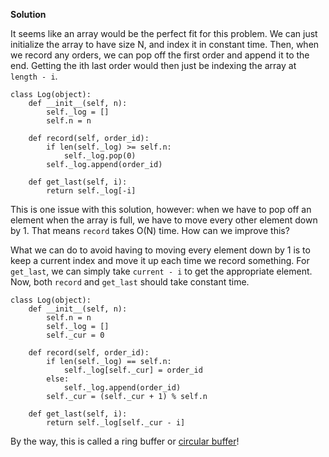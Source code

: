 **Solution**

It seems like an array would be the perfect fit for this problem. We can just initialize the array to have size N, and index it in constant time. Then, when we record any orders, we can pop off the first order and append it to the end. Getting the ith last order would then just be indexing the array at `length - i`.

    class Log(object):
        def __init__(self, n):
            self._log = []
            self.n = n
    
        def record(self, order_id):
            if len(self._log) >= self.n:
                self._log.pop(0)
            self._log.append(order_id)
    
        def get_last(self, i):
            return self._log[-i]
    

This is one issue with this solution, however: when we have to pop off an element when the array is full, we have to move every other element down by 1. That means `record` takes O(N) time. How can we improve this?

What we can do to avoid having to moving every element down by 1 is to keep a current index and move it up each time we record something. For `get_last`, we can simply take `current - i` to get the appropriate element. Now, both `record` and `get_last` should take constant time.

    class Log(object):
        def __init__(self, n):
            self.n = n
            self._log = []
            self._cur = 0
    
        def record(self, order_id):
            if len(self._log) == self.n:
                self._log[self._cur] = order_id
            else:
                self._log.append(order_id)
            self._cur = (self._cur + 1) % self.n
    
        def get_last(self, i):
            return self._log[self._cur - i]
    

By the way, this is called a ring buffer or [circular buffer](https://en.wikipedia.org/wiki/Circular_buffer)!